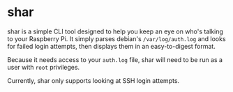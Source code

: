 # shar

shar is a simple CLI tool designed to help you keep an eye on who's talking to your Raspberry Pi. It simply parses debian's `/var/log/auth.log` and looks for failed login attempts, then displays them in an easy-to-digest format.

Because it needs access to your `auth.log` file, shar will need to be run as a user with `root` privileges.

Currently, shar only supports looking at SSH login attempts.
